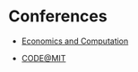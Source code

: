 # Conferences

- [Economics and Computation](https://ec23.sigecom.org/)

- [CODE@MIT](https://ide.mit.edu/events/2023-conference-on-digital-experimentation-mit-codemit/)
